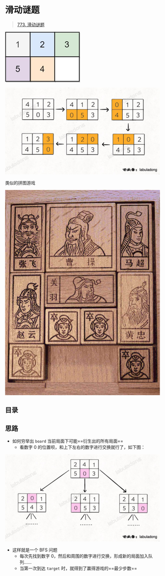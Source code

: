 
# 滑动谜题



> [773. 滑动谜题](https://leetcode.cn/problems/sliding-puzzle/)




![图片&文件](./files/20250109-5.png)

![图片&文件](./files/20250109-4.png)

类似的拼图游戏

![图片&文件](./files/20250109-3.png)



## 目录
<!-- toc -->
 ## 思路 

- 如何穷举出 `board` 当前局面下可能==衍生出的所有局面==
	- 看数字 0 的位置呗，和上下左右的数字进行交换就行了，如下图：

![图片&文件](./files/20250109-6.png)

- 这样就是一个 BFS 问题
	- 每次先找到数字 0，然后和周围的数字进行交换，形成新的局面加入队列…… 
	- 当第一次到达 `target` 时，就得到了赢得游戏的==最少步数==


